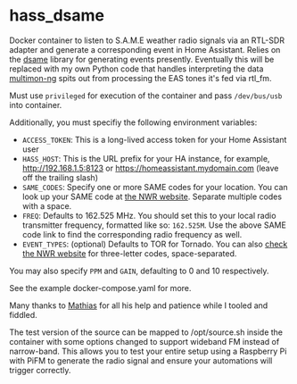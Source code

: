 # hass_dsame
Docker container to listen to S.A.M.E weather radio signals via an RTL-SDR adapter and generate a corresponding event in Home Assistant. Relies on the [dsame](https://github.com/MaxwellDPS/dsame) library for generating events presently. Eventually this will be replaced with my own Python code that handles interpreting the data [multimon-ng](https://github.com/EliasOenal/multimon-ng) spits out from processing the EAS tones it's fed via rtl_fm.

Must use `privileged` for execution of the container and pass `/dev/bus/usb` into container.

Additionally, you must specifiy the following environment variables:

- `ACCESS_TOKEN`: This is a long-lived access token for your Home Assistant user
- `HASS_HOST`: This is the URL prefix for your HA instance, for example, http://192.168.1.5:8123 or https://homeassistant.mydomain.com (leave off the trailing slash)
- `SAME_CODES`: Specify one or more SAME codes for your location. You can look up your SAME code at [the NWR website](https://www.weather.gov/NWR/counties). Separate multiple codes with a space.
- `FREQ`: Defaults to 162.525 MHz. You should set this to your local radio transmitter frequency, formatted like so: `162.525M`. Use the above SAME code link to find the corresponding radio frequency as well.
- `EVENT_TYPES`: (optional) Defaults to TOR for Tornado. You can also [check the NWR website](https://www.weather.gov/nwr/eventcodes) for three-letter codes, space-separated.

You may also specify `PPM` and `GAIN`, defaulting to 0 and 10 respectively.

See the example docker-compose.yaml for more. 

Many thanks to [Mathias](https://pawb.fun/@Mathias) for all his help and patience while I tooled and fiddled.

The test version of the source can be mapped to /opt/source.sh inside the container with some options changed to support wideband FM instead of narrow-band. This allows you to test your entire setup using a Raspberry Pi with PiFM to generate the radio signal and ensure your automations will trigger correctly.
